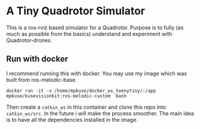 # A Tiny Quadrotor Simulator

This is a ros-rviz based simulator for a Quadrotor. Purpose is to fully (as much as possible from the basics)
understand and experiment with Quadrotor-drones.


## Run with docker
I recommend running this with docker. You may use my image which
was built from ros-melodic-base.

```
docker run -it -v /home/mpkuse/docker_ws_teenytiny/:/app  mpkuse/kusevisionkit:ros-melodic-custom  bash
```

Then create a `catkin_ws` in this container and clone this repo into `catkin_ws/src`.
In the future i will make the process smoother. The main idea is to have all the dependencies installed in the
image. 
